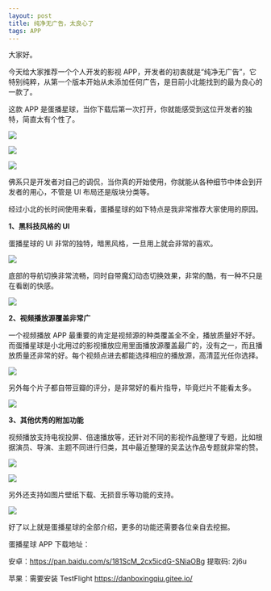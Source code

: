 ```yaml
---
layout: post
title: 纯净无广告，太良心了
tags: APP
---
```


大家好。

今天给大家推荐一个个人开发的影视 APP，开发者的初衷就是“纯净无广告”，它特别纯粹，从第一个版本开始从未添加任何广告，是目前小北能找到的最为良心的一款了。

这款 APP 是蛋播星球，当你下载后第一次打开，你就能感受到这位开发者的独特，简直太有个性了。

![](https://raw.githubusercontent.com/ZhuPeng/pic/master/images/compress_Screenshot_20210331_232623_com.danbo.dan_video.jpg)

![](https://raw.githubusercontent.com/ZhuPeng/pic/master/images/compress_Screenshot_20210331_232633_com.danbo.dan_video.jpg)

![](https://raw.githubusercontent.com/ZhuPeng/pic/master/images/compress_Screenshot_20210331_232640_com.danbo.dan_video.jpg)

佛系只是开发者对自己的调侃，当你真的开始使用，你就能从各种细节中体会到开发者的用心，不管是 UI 布局还是版块分类等。

经过小北的长时间使用来看，蛋播星球的如下特点是我非常推荐大家使用的原因。

**1、黑科技风格的 UI**

蛋播星球的 UI 非常的独特，暗黑风格，一旦用上就会非常的喜欢。

![](https://raw.githubusercontent.com/ZhuPeng/pic/master/images/compress_Screenshot_20210331_234950_com.danbo.dan_video.jpg)

底部的导航切换非常流畅，同时自带魔幻动态切换效果，非常的酷，有一种不只是在看剧的快感。

![](https://raw.githubusercontent.com/ZhuPeng/pic/master/images/20210331_235043.gif)

**2、视频播放源覆盖非常广**

一个视频播放 APP 最重要的肯定是视频源的种类覆盖全不全，播放质量好不好。而蛋播星球是小北用过的影视播放应用里面播放源覆盖最广的，没有之一，而且播放质量还非常的好。每个视频点进去都能选择相应的播放源，高清蓝光任你选择。

![](https://raw.githubusercontent.com/ZhuPeng/pic/master/images/compress_Screenshot_20210401_000023_com.danbo.dan_video.jpg)

另外每个片子都自带豆瓣的评分，是非常好的看片指导，毕竟烂片不能看太多。

![](https://raw.githubusercontent.com/ZhuPeng/pic/master/images/compress_Screenshot_20210401_000341_com.danbo.dan_video.jpg)

**3、其他优秀的附加功能**

视频播放支持电视投屏、倍速播放等，还针对不同的影视作品整理了专题，比如根据演员、导演、主题不同进行归类，其中最近整理的吴孟达作品专题就非常的赞。

![](https://raw.githubusercontent.com/ZhuPeng/pic/master/images/compress_Screenshot_20210401_000039_com.danbo.dan_video.jpg)

![](https://raw.githubusercontent.com/ZhuPeng/pic/master/images/compress_Screenshot_20210401_000816_com.danbo.dan_video.jpg)

另外还支持如图片壁纸下载、无损音乐等功能的支持。

![](https://raw.githubusercontent.com/ZhuPeng/pic/master/images/compress_Screenshot_20210401_001622_com.danbo.dan_video.jpg)

好了以上就是蛋播星球的全部介绍，更多的功能还需要各位亲自去挖掘。



蛋播星球 APP 下载地址：

安卓：https://pan.baidu.com/s/181ScM_2cx5icdG-SNiaOBg 提取码: 2j6u 

苹果：需要安装 TestFlight  https://danboxingqiu.gitee.io/